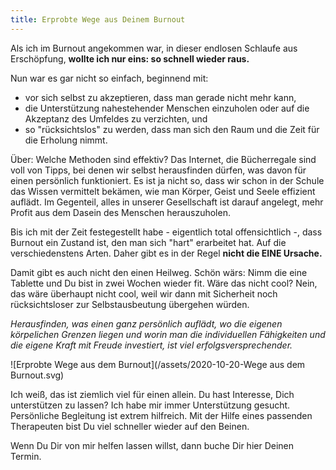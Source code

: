 ```yaml
---
title: Erprobte Wege aus Deinem Burnout
---
```


Als ich im Burnout angekommen war, in dieser endlosen Schlaufe aus Erschöpfung, **wollte ich nur eins: so schnell wieder raus.** 

Nun war es gar nicht so einfach, beginnend mit: 
- vor sich selbst zu akzeptieren, dass man gerade nicht mehr kann, 
- die Unterstützung nahestehender Menschen einzuholen oder auf die Akzeptanz des Umfeldes zu verzichten, und 
- so "rücksichtslos" zu werden, dass man sich den Raum und die Zeit für die Erholung nimmt. 

Über: Welche Methoden sind effektiv? Das Internet, die Bücherregale sind voll von Tipps, bei denen wir selbst herausfinden dürfen, was davon für einen persönlich funktioniert.  Es ist ja nicht so, dass wir schon in der Schule das Wissen vermittelt bekämen, wie man Körper, Geist und Seele effizient auflädt.
Im Gegenteil, alles in unserer Gesellschaft ist darauf angelegt, mehr Profit aus dem Dasein des Menschen herauszuholen. 

Bis ich mit der Zeit festegestellt habe - eigentlich total offensichtlich -, dass Burnout ein Zustand ist, den man sich "hart" erarbeitet hat. Auf die verschiedenstens Arten. Daher gibt es in der Regel **nicht die EINE Ursache.** 

Damit gibt es auch nicht den einen Heilweg. Schön wärs: Nimm die eine Tablette und Du bist in zwei Wochen wieder fit. Wäre das nicht cool? Nein, das wäre überhaupt nicht cool, weil wir dann mit Sicherheit noch rücksichtsloser zur Selbstausbeutung übergehen würden. 

*Herausfinden, was einen ganz persönlich auflädt, wo die eigenen körpelichen Grenzen liegen und worin man die individuellen Fähigkeiten und die eigene Kraft mit Freude investiert, ist viel erfolgsversprechender.* 

![Erprobte Wege aus dem Burnout](/assets/2020-10-20-Wege aus dem Burnout.svg)

Ich weiß, das ist ziemlich viel für einen allein. Du hast Interesse, Dich unterstützen zu lassen? Ich habe mir immer Unterstützung gesucht. Persönliche Begleitung ist extrem hilfreich. Mit der Hilfe eines passenden Therapeuten bist Du viel schneller wieder auf den Beinen.

Wenn Du Dir von mir helfen lassen willst, dann buche Dir hier Deinen Termin. 



